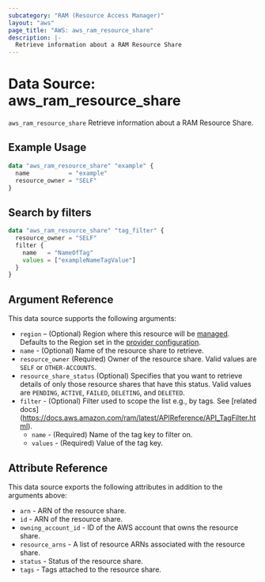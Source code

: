 ```yaml
---
subcategory: "RAM (Resource Access Manager)"
layout: "aws"
page_title: "AWS: aws_ram_resource_share"
description: |-
  Retrieve information about a RAM Resource Share
---
```


# Data Source: aws_ram_resource_share

`aws_ram_resource_share` Retrieve information about a RAM Resource Share.

## Example Usage

```terraform
data "aws_ram_resource_share" "example" {
  name           = "example"
  resource_owner = "SELF"
}
```

## Search by filters

```terraform
data "aws_ram_resource_share" "tag_filter" {
  resource_owner = "SELF"
  filter {
    name   = "NameOfTag"
    values = ["exampleNameTagValue"]
  }
}
```

## Argument Reference

This data source supports the following arguments:

* `region` – (Optional) Region where this resource will be [managed](https://docs.aws.amazon.com/general/latest/gr/rande.html#regional-endpoints). Defaults to the Region set in the [provider configuration](https://registry.terraform.io/providers/hashicorp/aws/latest/docs#aws-configuration-reference).
* `name` - (Optional) Name of the resource share to retrieve.
* `resource_owner` (Required) Owner of the resource share. Valid values are `SELF` or `OTHER-ACCOUNTS`.
* `resource_share_status` (Optional) Specifies that you want to retrieve details of only those resource shares that have this status. Valid values are `PENDING`, `ACTIVE`, `FAILED`, `DELETING`, and `DELETED`.
* `filter` - (Optional) Filter used to scope the list e.g., by tags. See [related docs] (https://docs.aws.amazon.com/ram/latest/APIReference/API_TagFilter.html).
    * `name` - (Required) Name of the tag key to filter on.
    * `values` - (Required) Value of the tag key.

## Attribute Reference

This data source exports the following attributes in addition to the arguments above:

* `arn` - ARN of the resource share.
* `id` - ARN of the resource share.
* `owning_account_id` - ID of the AWS account that owns the resource share.
* `resource_arns` - A list of resource ARNs associated with the resource share.
* `status` - Status of the resource share.
* `tags` - Tags attached to the resource share.
